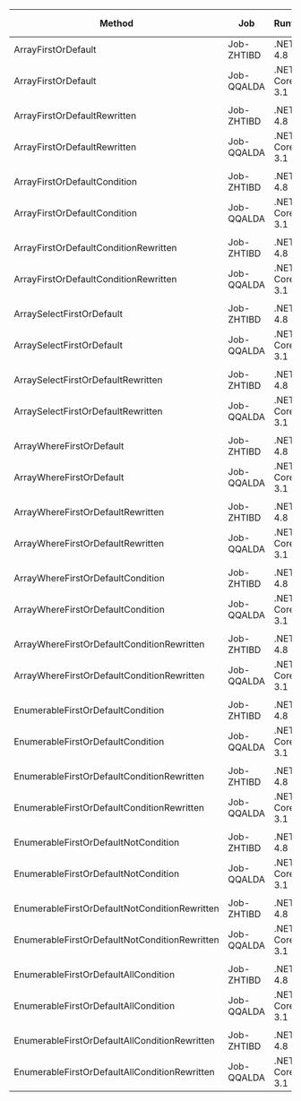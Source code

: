 |                                        Method |        Job |       Runtime |    Toolchain |          Mean |      Error |     StdDev |        Median | Ratio | RatioSD |  Gen 0 | Gen 1 | Gen 2 | Allocated |
|---------------------------------------------- |----------- |-------------- |------------- |--------------:|-----------:|-----------:|--------------:|------:|--------:|-------:|------:|------:|----------:|
|                           ArrayFirstOrDefault | Job-ZHTIBD |      .NET 4.8 |        net48 |    24.8692 ns |  0.1416 ns |  0.1182 ns |    24.8764 ns |  0.98 |    0.00 |      - |     - |     - |         - |
|                           ArrayFirstOrDefault | Job-QQALDA | .NET Core 3.1 | netcoreapp31 |    25.2560 ns |  0.0877 ns |  0.0777 ns |    25.2363 ns |  1.00 |    0.00 |      - |     - |     - |         - |
|                                               |            |               |              |               |            |            |               |       |         |        |       |       |           |
|                  ArrayFirstOrDefaultRewritten | Job-ZHTIBD |      .NET 4.8 |        net48 |     0.0644 ns |  0.0106 ns |  0.0099 ns |     0.0631 ns |     ? |       ? |      - |     - |     - |         - |
|                  ArrayFirstOrDefaultRewritten | Job-QQALDA | .NET Core 3.1 | netcoreapp31 |     0.0011 ns |  0.0017 ns |  0.0015 ns |     0.0004 ns |     ? |       ? |      - |     - |     - |         - |
|                                               |            |               |              |               |            |            |               |       |         |        |       |       |           |
|                  ArrayFirstOrDefaultCondition | Job-ZHTIBD |      .NET 4.8 |        net48 |    40.8293 ns |  0.2416 ns |  0.2142 ns |    40.8182 ns |  1.02 |    0.01 | 0.0076 |     - |     - |      32 B |
|                  ArrayFirstOrDefaultCondition | Job-QQALDA | .NET Core 3.1 | netcoreapp31 |    39.8756 ns |  0.3453 ns |  0.3230 ns |    39.7852 ns |  1.00 |    0.00 | 0.0076 |     - |     - |      32 B |
|                                               |            |               |              |               |            |            |               |       |         |        |       |       |           |
|         ArrayFirstOrDefaultConditionRewritten | Job-ZHTIBD |      .NET 4.8 |        net48 |     3.7257 ns |  0.0293 ns |  0.0245 ns |     3.7341 ns |  0.98 |    0.01 |      - |     - |     - |         - |
|         ArrayFirstOrDefaultConditionRewritten | Job-QQALDA | .NET Core 3.1 | netcoreapp31 |     3.8034 ns |  0.0237 ns |  0.0222 ns |     3.7984 ns |  1.00 |    0.00 |      - |     - |     - |         - |
|                                               |            |               |              |               |            |            |               |       |         |        |       |       |           |
|                     ArraySelectFirstOrDefault | Job-ZHTIBD |      .NET 4.8 |        net48 |    35.6657 ns |  0.3170 ns |  0.2965 ns |    35.4895 ns |  0.91 |    0.02 | 0.0134 |     - |     - |      56 B |
|                     ArraySelectFirstOrDefault | Job-QQALDA | .NET Core 3.1 | netcoreapp31 |    39.0050 ns |  0.6958 ns |  0.6508 ns |    38.6991 ns |  1.00 |    0.00 | 0.0114 |     - |     - |      48 B |
|                                               |            |               |              |               |            |            |               |       |         |        |       |       |           |
|            ArraySelectFirstOrDefaultRewritten | Job-ZHTIBD |      .NET 4.8 |        net48 |     0.0548 ns |  0.0075 ns |  0.0063 ns |     0.0554 ns |  0.20 |    0.02 |      - |     - |     - |         - |
|            ArraySelectFirstOrDefaultRewritten | Job-QQALDA | .NET Core 3.1 | netcoreapp31 |     0.2751 ns |  0.0058 ns |  0.0052 ns |     0.2750 ns |  1.00 |    0.00 |      - |     - |     - |         - |
|                                               |            |               |              |               |            |            |               |       |         |        |       |       |           |
|                      ArrayWhereFirstOrDefault | Job-ZHTIBD |      .NET 4.8 |        net48 |   250.7382 ns |  2.4162 ns |  2.2601 ns |   250.1324 ns |  1.20 |    0.02 | 0.0114 |     - |     - |      48 B |
|                      ArrayWhereFirstOrDefault | Job-QQALDA | .NET Core 3.1 | netcoreapp31 |   208.2993 ns |  2.7012 ns |  2.5267 ns |   207.6132 ns |  1.00 |    0.00 | 0.0114 |     - |     - |      48 B |
|                                               |            |               |              |               |            |            |               |       |         |        |       |       |           |
|             ArrayWhereFirstOrDefaultRewritten | Job-ZHTIBD |      .NET 4.8 |        net48 |    51.7806 ns |  0.3354 ns |  0.2801 ns |    51.7007 ns |  1.00 |    0.01 |      - |     - |     - |         - |
|             ArrayWhereFirstOrDefaultRewritten | Job-QQALDA | .NET Core 3.1 | netcoreapp31 |    51.8919 ns |  0.1861 ns |  0.1649 ns |    51.9088 ns |  1.00 |    0.00 |      - |     - |     - |         - |
|                                               |            |               |              |               |            |            |               |       |         |        |       |       |           |
|             ArrayWhereFirstOrDefaultCondition | Job-ZHTIBD |      .NET 4.8 |        net48 |   928.7131 ns |  9.9441 ns |  8.3038 ns |   927.2689 ns |  1.05 |    0.01 | 0.0114 |     - |     - |      48 B |
|             ArrayWhereFirstOrDefaultCondition | Job-QQALDA | .NET Core 3.1 | netcoreapp31 |   880.4009 ns |  5.0650 ns |  4.2295 ns |   880.6707 ns |  1.00 |    0.00 | 0.0114 |     - |     - |      48 B |
|                                               |            |               |              |               |            |            |               |       |         |        |       |       |           |
|    ArrayWhereFirstOrDefaultConditionRewritten | Job-ZHTIBD |      .NET 4.8 |        net48 |   158.1530 ns |  0.6222 ns |  0.5196 ns |   157.9617 ns |  1.00 |    0.00 |      - |     - |     - |         - |
|    ArrayWhereFirstOrDefaultConditionRewritten | Job-QQALDA | .NET Core 3.1 | netcoreapp31 |   157.5463 ns |  0.4296 ns |  0.3588 ns |   157.4613 ns |  1.00 |    0.00 |      - |     - |     - |         - |
|                                               |            |               |              |               |            |            |               |       |         |        |       |       |           |
|             EnumerableFirstOrDefaultCondition | Job-ZHTIBD |      .NET 4.8 |        net48 |    39.2919 ns |  0.2340 ns |  0.2074 ns |    39.2169 ns |  0.84 |    0.01 | 0.0076 |     - |     - |      32 B |
|             EnumerableFirstOrDefaultCondition | Job-QQALDA | .NET Core 3.1 | netcoreapp31 |    46.5912 ns |  0.4581 ns |  0.3825 ns |    46.4704 ns |  1.00 |    0.00 | 0.0076 |     - |     - |      32 B |
|                                               |            |               |              |               |            |            |               |       |         |        |       |       |           |
|    EnumerableFirstOrDefaultConditionRewritten | Job-ZHTIBD |      .NET 4.8 |        net48 |    33.2970 ns |  0.2306 ns |  0.2157 ns |    33.2594 ns |  0.90 |    0.01 | 0.0076 |     - |     - |      32 B |
|    EnumerableFirstOrDefaultConditionRewritten | Job-QQALDA | .NET Core 3.1 | netcoreapp31 |    36.8962 ns |  0.2279 ns |  0.1903 ns |    36.9220 ns |  1.00 |    0.00 | 0.0076 |     - |     - |      32 B |
|                                               |            |               |              |               |            |            |               |       |         |        |       |       |           |
|          EnumerableFirstOrDefaultNotCondition | Job-ZHTIBD |      .NET 4.8 |        net48 | 5,382.1177 ns | 31.9681 ns | 28.3389 ns | 5,371.3058 ns |  1.00 |    0.01 | 0.0076 |     - |     - |      32 B |
|          EnumerableFirstOrDefaultNotCondition | Job-QQALDA | .NET Core 3.1 | netcoreapp31 | 5,393.8290 ns | 39.8299 ns | 37.2569 ns | 5,378.5633 ns |  1.00 |    0.00 | 0.0076 |     - |     - |      32 B |
|                                               |            |               |              |               |            |            |               |       |         |        |       |       |           |
| EnumerableFirstOrDefaultNotConditionRewritten | Job-ZHTIBD |      .NET 4.8 |        net48 | 4,106.5206 ns | 34.6377 ns | 30.7054 ns | 4,098.2582 ns |  0.94 |    0.01 | 0.0076 |     - |     - |      32 B |
| EnumerableFirstOrDefaultNotConditionRewritten | Job-QQALDA | .NET Core 3.1 | netcoreapp31 | 4,363.4248 ns | 37.9961 ns | 35.5416 ns | 4,355.2238 ns |  1.00 |    0.00 | 0.0076 |     - |     - |      32 B |
|                                               |            |               |              |               |            |            |               |       |         |        |       |       |           |
|          EnumerableFirstOrDefaultAllCondition | Job-ZHTIBD |      .NET 4.8 |        net48 |    23.1058 ns |  0.0828 ns |  0.0734 ns |    23.0939 ns |  0.85 |    0.00 | 0.0076 |     - |     - |      32 B |
|          EnumerableFirstOrDefaultAllCondition | Job-QQALDA | .NET Core 3.1 | netcoreapp31 |    27.2167 ns |  0.1070 ns |  0.0894 ns |    27.2311 ns |  1.00 |    0.00 | 0.0076 |     - |     - |      32 B |
|                                               |            |               |              |               |            |            |               |       |         |        |       |       |           |
| EnumerableFirstOrDefaultAllConditionRewritten | Job-ZHTIBD |      .NET 4.8 |        net48 |    21.3309 ns |  0.1867 ns |  0.1747 ns |    21.2741 ns |  0.90 |    0.01 | 0.0076 |     - |     - |      32 B |
| EnumerableFirstOrDefaultAllConditionRewritten | Job-QQALDA | .NET Core 3.1 | netcoreapp31 |    23.7247 ns |  0.1839 ns |  0.1535 ns |    23.6953 ns |  1.00 |    0.00 | 0.0076 |     - |     - |      32 B |
